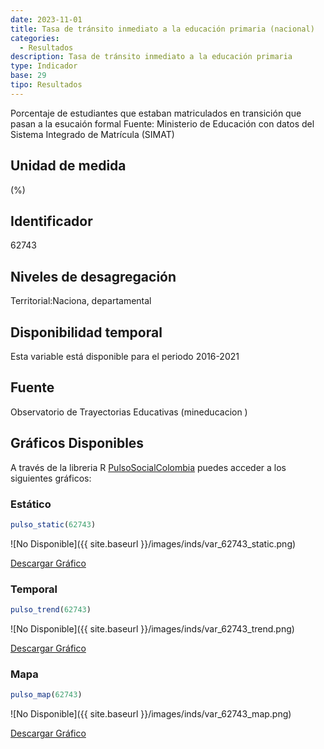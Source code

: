 ```yaml
---
date: 2023-11-01
title: Tasa de tránsito inmediato a la educación primaria (nacional)
categories:
  - Resultados
description: Tasa de tránsito inmediato a la educación primaria
type: Indicador
base: 29
tipo: Resultados
--- 
```


Porcentaje de estudiantes que estaban matriculados en transición que pasan a la esucaión formal
Fuente: Ministerio de Educación con datos del Sistema Integrado de Matrícula (SIMAT)

## Unidad de medida
(%)

## Identificador
62743

## Niveles de desagregación
Territorial:Naciona, departamental

## Disponibilidad temporal
Esta variable está disponible para el periodo 2016-2021

## Fuente
Observatorio de Trayectorias Educativas (mineducacion )

## Gráficos Disponibles

A través de la libreria R [PulsoSocialColombia](https://github.com/pulsosocialcolombia/PulsoSocialColombia) puedes acceder a los siguientes gráficos:

### Estático

``` R
pulso_static(62743)
```

![No Disponible]({{ site.baseurl }}/images/inds/var_62743_static.png)

<a href='{{ site.baseurl }}/images/inds/var_62743_static.png'>Descargar Gráfico</a>

### Temporal

``` R
pulso_trend(62743)
```

![No Disponible]({{ site.baseurl }}/images/inds/var_62743_trend.png)

<a href='{{ site.baseurl }}/images/inds/var_62743_trend.png'>Descargar Gráfico</a>

### Mapa

``` R
pulso_map(62743)
```

![No Disponible]({{ site.baseurl }}/images/inds/var_62743_map.png)

<a href='{{ site.baseurl }}/images/inds/var_62743_map.png'>Descargar Gráfico</a>